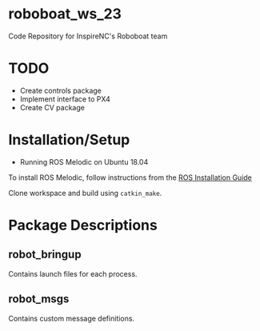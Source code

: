 # roboboat_ws_23
Code Repository for InspireNC's Roboboat team

# TODO
- Create controls package
- Implement interface to PX4
- Create CV package

# Installation/Setup
- Running ROS Melodic on Ubuntu 18.04

To install ROS Melodic, follow instructions from the [ROS Installation Guide](http://wiki.ros.org/melodic/Installation/Ubuntu)

Clone workspace and build using `catkin_make`.

# Package Descriptions
## robot_bringup
Contains launch files for each process.

## robot_msgs
Contains custom message definitions.

